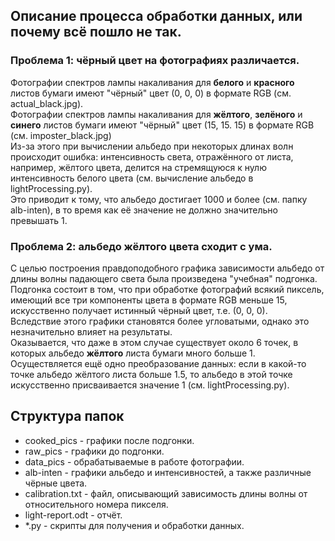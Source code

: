 ## Описание процесса обработки данных, или почему всё пошло не так.
### Проблема 1: чёрный цвет на фотографиях различается.   
Фотографии спектров лампы накаливания для **белого** и **красного** листов бумаги имеют "чёрный" цвет (0, 0, 0) в формате RGB (см. actual_black.jpg).   
Фотографии спектров лампы накаливания для **жёлтого**, **зелёного** и **синего** листов бумаги имеют "чёрный" цвет (15, 15. 15) в формате RGB (см. imposter_black.jpg)    
Из-за этого при вычислении альбедо при некоторых длинах волн происходит ошибка: интенсивность света, отражённого от листа, например, жёлтого цвета, делится на стремящуюся к нулю интенсивность белого цвета (см. вычисление альбедо в lightProcessing.py).    
Это приводит к тому, что альбедо достигает 1000 и более (см. папку alb-inten), в то время как её значение не должно значительно превышать 1.    
### Проблема 2: альбедо жёлтого цвета сходит с ума.
С целью построения правдоподобного графика зависимости альбедо от длины волны падающего света была произведена "учебная" подгонка.    
Подгонка состоит в том, что при обработке фотографий всякий пиксель, имеющий все три компоненты цвета в формате RGB меньше 15, искусственно получает истинный чёрный цвет, т.е. (0, 0, 0).     
Вследствие этого графики становятся более угловатыми, однако это незначительно влияет на результаты.    
Оказывается, что даже в этом случае существует около 6 точек, в которых альбедо **жёлтого** листа бумаги много больше 1.    
Осуществляется ещё одно преобразование данных: если в какой-то точке альбедо жёлтого листа больше 1.5, то альбедо в этой точке искусственно присваивается значение 1 (см. lightProcessing.py).    
## Структура папок
- cooked_pics - графики после подгонки.
- raw_pics - графики до подгонки.
- data_pics - обрабатываемые в работе фотографии.
- alb-inten - графики альбедо и интенсивностей, а также различные чёрные цвета.
- calibration.txt - файл, описывающий зависимость длины волны от относительного номера пикселя.
- light-report.odt - отчёт.
- *.py - скрипты для получения и обработки данных.    

